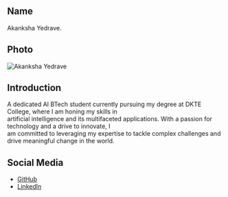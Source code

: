 ## Name
Akanksha Yedrave.

## Photo
![Akanksha Yedrave](aka.jpg)

## Introduction
A dedicated AI BTech student currently pursuing my degree at DKTE College, where I am honing my skills in      
artificial intelligence and its multifaceted applications. With a passion for technology and a drive to innovate, I   
am committed to leveraging my expertise to tackle complex challenges and drive meaningful change in the 
world.
## Social Media
- [GitHub](https://github.com/akankshayedrave)
- [LinkedIn](@akankshayedrave)